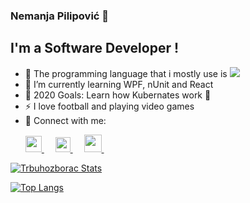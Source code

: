 ### Nemanja Pilipović 👋
## I'm a Software Developer !
- 🔭 The programming language that i mostly use is <img src="https://img.icons8.com/color/20/000000/c-sharp-logo.png"/>
- 🌱 I’m currently learning WPF, nUnit and React
- 🥅 2020 Goals: Learn how Kubernates work 🤣
- ⚡ I love football and playing video games
- 🔎  Connect with me: <p>
  <a href="https://www.linkedin.com/in/nemanja-pilipovic/">
    <img src="https://img.icons8.com/ios-filled/256/000000/linkedin.svg" width="26px"/>
  </a>
  &emsp;
  <a href="https://dev.to/trbuhozborac">
    <img src="https://camo.githubusercontent.com/6bc5e62e0bf5e21ab8054b731540529bbc8e01b3/68747470733a2f2f6432666c746978307632653073622e636c6f756466726f6e742e6e65742f6465762d62616467652e737667" width="24px"/>
  </a>
  &emsp;
    <a href= "https://www.instagram.com/trbuhozborac/">
    <img src="https://img.icons8.com/ios-glyphs/256/000000/instagram-new.svg" width="28px"/>
  </a>
  &emsp;
</p>

<p>
  <a href="https://github.com/Trbuhozborac" class="rich-diff-level-one">
    <img src="https://github-readme-stats.vercel.app/api?username=trbuhozborac&title_color=333&text_color=777" alt="Trbuhozborac Stats" >
  </a>
</p>

[![Top Langs](https://github-readme-stats.vercel.app/api/top-langs/?username=Trbuhozborac)](https://github.com/Trbuhozborac/)


